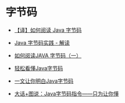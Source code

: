字节码
====

- [【译】如何阅读 Java 字节码](http://wl9739.github.io/2018/07/17/%E5%A6%82%E4%BD%95%E9%98%85%E8%AF%BB-Java-%E5%AD%97%E8%8A%82%E7%A0%81/)
- [Java 字节码实践 - 解读](https://www.jianshu.com/p/066fdb3961c2)
- [如何阅读JAVA 字节码（一）](https://juejin.im/post/58ac086d2f301e006c3d6600)
- [轻松看懂Java字节码](https://juejin.im/post/5aca2c366fb9a028c97a5609)

- [一文让你明白Java字节码](https://www.jianshu.com/p/252f381a6bc4)
- [大话+图说：Java字节码指令——只为让你懂](https://segmentfault.com/a/1190000008606277)